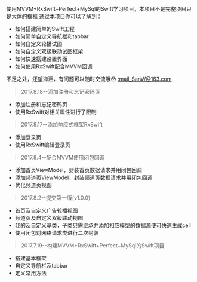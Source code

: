 使用MVVM+RxSwift+Perfect+MySql的Swift学习项目，本项目不是完整项目只是大体的框框
通过本项目你可以了解到：
* 如何搭建简单的Swift工程
* 如何简单自定义导航栏和tabbar
* 如何自定义轮播试图
* 如何自定义双级联动试图框架
* 如何快速搭建设置界面
* 如何使用RxSwift配合MVVM回调  

不足之处，还望海涵，有问题可以随时交流哦😯 [:mail_SanW@163.com](http://mail.163.com/)
> 2017.8.18--添加注册和忘记密码页
* 添加注册和忘记密码页
* 使用RxSwift对相关属性进行了限制
> 2017.8.17--添加响应式框架RxSwift
* 添加登录页
* 使用RxSwift编辑登录页
> 2017.8.4--配合MVVM使用闭包回调
* 添加首页ViewModel，封装首页数据请求并用闭包回调
* 添加频道页ViewModel，封装频道页数据请求并用闭包回调
* 优化频道页视图
> 2017.8.2--提交第一版(v1.0.0) 
* 首页及自定义广告轮播视图
* 频道页及自定义双级联动视图
* 我的及自定义基类，子类只需继承并添加相应模型的数据源便可快速生成cell
* 使用闭包对网络请求类进行二次封装
> 2017.7.19--构建MVVM+RxSwift+Perfect+MySql的Swift项目 
* 搭建基本框架
* 自定义导航栏及tabbar
* 定义常用方法
